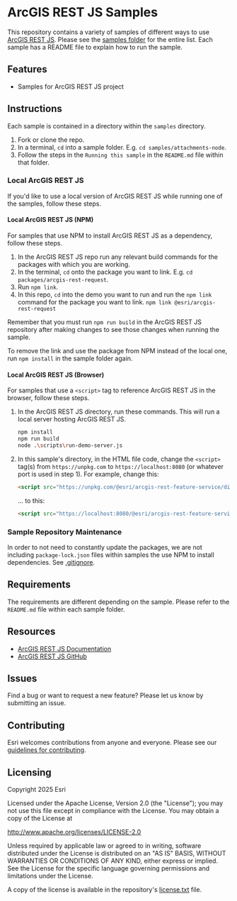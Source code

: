 # ArcGIS REST JS Samples

This repository contains a variety of samples of different ways to use [ArcGIS REST JS](https://github.com/Esri/arcgis-rest-js). Please see the [samples folder](samples/) for the entire list. Each sample has a README file to explain how to run the sample.

## Features

- Samples for ArcGIS REST JS project

## Instructions

Each sample is contained in a directory within the `samples` directory.

1. Fork or clone the repo.
2. In a terminal, `cd` into a sample folder. E.g. `cd samples/attachments-node`.
3. Follow the steps in the `Running this sample` in the `README.md` file within that folder.

### Local ArcGIS REST JS

If you'd like to use a local version of ArcGIS REST JS while running one of the samples, follow these steps.

#### Local ArcGIS REST JS (NPM)

For samples that use NPM to install ArcGIS REST JS as a dependency, follow these steps.

1. In the ArcGIS REST JS repo run any relevant build commands for the packages with which you are working.
1. In the terminal, `cd` onto the package you want to link. E.g. `cd packages/arcgis-rest-request`.
1. Run `npm link`.
1. In this repo, `cd` into the demo you want to run and run the `npm link` command for the package you want to link. `npm link @esri/arcgis-rest-request`

Remember that you must run `npm run build` in the ArcGIS REST JS repository after making changes to see those changes when running the sample.

To remove the link and use the package from NPM instead of the local one, run `npm install` in the sample folder again.

#### Local ArcGIS REST JS (Browser)

For samples that use a `<script>` tag to reference ArcGIS REST JS in the browser, follow these steps.

1. In the ArcGIS REST JS directory, run these commands. This will run a local server hosting ArcGIS REST JS.

   ```bash
   npm install
   npm run build
   node .\scripts\run-demo-server.js
   ```

2. In this sample's directory, in the HTML file code, change the `<script>` tag(s) from `https://unpkg.com` to `https://localhost:8080` (or whatever port is used in step 1). For example, change this:

   ```html
   <script src="https://unpkg.com/@esri/arcgis-rest-feature-service/dist/bundled/feature-service.umd.js"></script>
   ```

   ... to this:

   ```html
   <script src="https://localhost:8080/@esri/arcgis-rest-feature-service/dist/bundled/feature-service.umd.js"></script>
   ```

### Sample Repository Maintenance

In order to not need to constantly update the packages, we are not including `package-lock.json` files within samples the use NPM to install dependencies. See [.gitignore](.gitignore).

## Requirements

The requirements are different depending on the sample. Please refer to the `README.md` file within each sample folder.

## Resources

- [ArcGIS REST JS Documentation](https://developers.arcgis.com/arcgis-rest-js/)
- [ArcGIS REST JS GitHub](https://github.com/Esri/arcgis-rest-js)

## Issues

Find a bug or want to request a new feature? Please let us know by submitting an issue.

## Contributing

Esri welcomes contributions from anyone and everyone. Please see our [guidelines for contributing](https://github.com/esri/contributing).

## Licensing

Copyright 2025 Esri

Licensed under the Apache License, Version 2.0 (the "License");
you may not use this file except in compliance with the License.
You may obtain a copy of the License at

<http://www.apache.org/licenses/LICENSE-2.0>

Unless required by applicable law or agreed to in writing, software
distributed under the License is distributed on an "AS IS" BASIS,
WITHOUT WARRANTIES OR CONDITIONS OF ANY KIND, either express or implied.
See the License for the specific language governing permissions and
limitations under the License.

A copy of the license is available in the repository's [license.txt](hLICENSE.txt) file.
